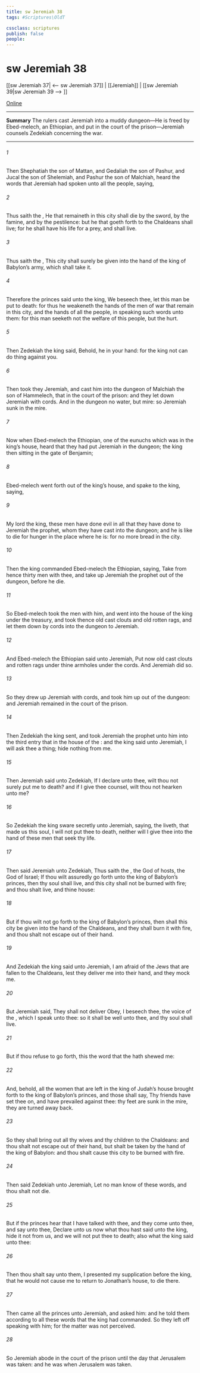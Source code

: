 ```yaml
---
title: sw Jeremiah 38
tags: #Scriptures\OldT

cssclass: scriptures
publish: false
people:
---
```


# sw Jeremiah 38
[[sw Jeremiah 37| <-- sw Jeremiah 37]] | [[Jeremiah]] | [[sw Jeremiah 39|sw Jeremiah 39 --> ]]

[Online](https://churchofjesuschrist.org/study/scriptures/ot/jer/38?lang=eng)

---
__Summary__
The rulers cast Jeremiah into a muddy dungeon—He is freed by Ebed-melech, an Ethiopian, and put in the court of the prison—Jeremiah counsels Zedekiah concerning the war.

---
###### 1 
Then Shephatiah the son of Mattan, and Gedaliah the son of Pashur, and Jucal the son of Shelemiah, and Pashur the son of Malchiah, heard the words that Jeremiah had spoken unto all the people, saying,

###### 2 
Thus saith the , He that remaineth in this city shall die by the sword, by the famine, and by the pestilence: but he that goeth forth to the Chaldeans shall live; for he shall have his life for a prey, and shall live.

###### 3 
Thus saith the , This city shall surely be given into the hand of the king of Babylon’s army, which shall take it.

###### 4 
Therefore the princes said unto the king, We beseech thee, let this man be put to death: for thus he weakeneth the hands of the men of war that remain in this city, and the hands of all the people, in speaking such words unto them: for this man seeketh not the welfare of this people, but the hurt.

###### 5 
Then Zedekiah the king said, Behold, he  in your hand: for the king  not  can do  thing against you.

###### 6 
Then took they Jeremiah, and cast him into the dungeon of Malchiah the son of Hammelech, that  in the court of the prison: and they let down Jeremiah with cords. And in the dungeon  no water, but mire: so Jeremiah sunk in the mire.

###### 7 
Now when Ebed-melech the Ethiopian, one of the eunuchs which was in the king’s house, heard that they had put Jeremiah in the dungeon; the king then sitting in the gate of Benjamin;

###### 8 
Ebed-melech went forth out of the king’s house, and spake to the king, saying,

###### 9 
My lord the king, these men have done evil in all that they have done to Jeremiah the prophet, whom they have cast into the dungeon; and he is like to die for hunger in the place where he is: for  no more bread in the city.

###### 10 
Then the king commanded Ebed-melech the Ethiopian, saying, Take from hence thirty men with thee, and take up Jeremiah the prophet out of the dungeon, before he die.

###### 11 
So Ebed-melech took the men with him, and went into the house of the king under the treasury, and took thence old cast clouts and old rotten rags, and let them down by cords into the dungeon to Jeremiah.

###### 12 
And Ebed-melech the Ethiopian said unto Jeremiah, Put now  old cast clouts and rotten rags under thine armholes under the cords. And Jeremiah did so.

###### 13 
So they drew up Jeremiah with cords, and took him up out of the dungeon: and Jeremiah remained in the court of the prison.

###### 14 
Then Zedekiah the king sent, and took Jeremiah the prophet unto him into the third entry that  in the house of the : and the king said unto Jeremiah, I will ask thee a thing; hide nothing from me.

###### 15 
Then Jeremiah said unto Zedekiah, If I declare  unto thee, wilt thou not surely put me to death? and if I give thee counsel, wilt thou not hearken unto me?

###### 16 
So Zedekiah the king sware secretly unto Jeremiah, saying,  the  liveth, that made us this soul, I will not put thee to death, neither will I give thee into the hand of these men that seek thy life.

###### 17 
Then said Jeremiah unto Zedekiah, Thus saith the , the God of hosts, the God of Israel; If thou wilt assuredly go forth unto the king of Babylon’s princes, then thy soul shall live, and this city shall not be burned with fire; and thou shalt live, and thine house:

###### 18 
But if thou wilt not go forth to the king of Babylon’s princes, then shall this city be given into the hand of the Chaldeans, and they shall burn it with fire, and thou shalt not escape out of their hand.

###### 19 
And Zedekiah the king said unto Jeremiah, I am afraid of the Jews that are fallen to the Chaldeans, lest they deliver me into their hand, and they mock me.

###### 20 
But Jeremiah said, They shall not deliver  Obey, I beseech thee, the voice of the , which I speak unto thee: so it shall be well unto thee, and thy soul shall live.

###### 21 
But if thou refuse to go forth, this  the word that the  hath shewed me:

###### 22 
And, behold, all the women that are left in the king of Judah’s house  brought forth to the king of Babylon’s princes, and those  shall say, Thy friends have set thee on, and have prevailed against thee: thy feet are sunk in the mire,  they are turned away back.

###### 23 
So they shall bring out all thy wives and thy children to the Chaldeans: and thou shalt not escape out of their hand, but shalt be taken by the hand of the king of Babylon: and thou shalt cause this city to be burned with fire.

###### 24 
Then said Zedekiah unto Jeremiah, Let no man know of these words, and thou shalt not die.

###### 25 
But if the princes hear that I have talked with thee, and they come unto thee, and say unto thee, Declare unto us now what thou hast said unto the king, hide it not from us, and we will not put thee to death; also what the king said unto thee:

###### 26 
Then thou shalt say unto them, I presented my supplication before the king, that he would not cause me to return to Jonathan’s house, to die there.

###### 27 
Then came all the princes unto Jeremiah, and asked him: and he told them according to all these words that the king had commanded. So they left off speaking with him; for the matter was not perceived.

###### 28 
So Jeremiah abode in the court of the prison until the day that Jerusalem was taken: and he was  when Jerusalem was taken.

